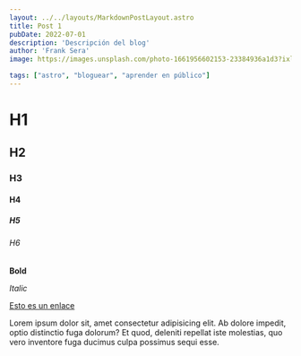 ```yaml
---
layout: ../../layouts/MarkdownPostLayout.astro
title: Post 1
pubDate: 2022-07-01
description: 'Descripción del blog'
author: 'Frank Sera'
image: https://images.unsplash.com/photo-1661956602153-23384936a1d3?ixlib=rb-4.0.3&ixid=M3wxMjA3fDF8MHxwaG90by1wYWdlfHx8fGVufDB8fHx8fA%3D%3D&auto=format&fit=crop&w=1170&q=80

tags: ["astro", "bloguear", "aprender en público"]
---
```

# H1
## H2
### H3
#### H4
##### H5
###### H6

**Bold**

_Italic_

[Esto es un enlace](https://uxui.fans)



Lorem ipsum dolor sit, amet consectetur adipisicing elit. Ab dolore impedit, optio distinctio fuga dolorum? Et quod, deleniti repellat iste molestias, quo vero inventore fuga ducimus culpa possimus sequi esse.

